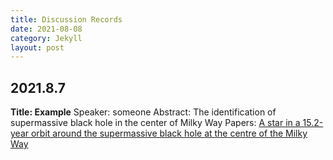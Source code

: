 ```yaml
---
title: Discussion Records
date: 2021-08-08
category: Jekyll
layout: post
---
```


## 2021.8.7

**Title: Example** 
Speaker: someone 
Abstract: The identification of supermassive black hole in the center of Milky Way 
Papers: [A star in a 15.2-year orbit around the supermassive black hole at the centre of the Milky Way](https://ui.adsabs.harvard.edu/abs/2002Natur.419..694S/abstract)

